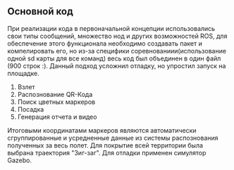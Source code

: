 ## Основной код
При реализации кода в первоначальной концепции использовались свои типы сообщений, множество нод и других возможностей ROS, для обеспечение этого функционала необходимо создавать пакет и компелировать его, но из-за специфики соревнованиии(использование одной sd карты для все команд) весь код был объединен в один файл (900 строк :). Данный подход усложнил отладку, но упростил запуск на площадке.

1. Взлет 
1. Распознование QR-Кода
1. Поиск цветных маркеров
1. Посадка
1. Генерация отчета и видео 

<!-- Итоговые координаты маркеров основываються на полученных из системы распознования за весь полет, которые автоматически группируються и усредняються. -->
Итоговыми координатами маркеров являются автоматически сгруппированные и усредненные данные из системы распознования полученных за весь полет.
Для покрытие всей территории была выбрана траектория "Зиг-заг".
Для отладки применен симулятор Gazebo.


<!-- **1. Взлет.** Одна из самых простых частей программы, совершается взлет на высоту 1.5 метров, а затем снижаемся до 1 метра для распознавания QR-кода.   -->
<!-- **2. QR-код.** Для этого используется библиотека PyZbar. Чтобы дрон точно распознал QR-код, мы производим полет на небольшой высоте по точкам вокруг места расположения QR-кода.  
**3. Полет.** Перед взлетом генерируется список точек в виде зиг-зага, по которым и производится полет. Мы летаем по такому маршруту для увеличения точности определения координат цветных меток.  
**4. Распознавание цветных маркеров.** С помощью библиотеки OpenCV, мы распознаем цвета маркеров, тем самым определяя их тип. А с помощью функции ```cv2.solvePNP()``` происходит определение их координат в системе координат поля.  
**5. Посадка** Она реализована из нескольких фаз, состоящих из разных корректировок относительно места посадки (сначала происходит "грубая" коррекция положения коптера, далее идут более точные), что позволило нам совершить несколько удачных посадок.  
**6. Запись логов** Запись видео и текстовых отчетов позволила нам проанализировать совершенный полет, затем мы могли внести изменения в код, чтобы он стал еще лучше.  
**7. Симулятор** Также в нашем распоряжении был симулятор, позволявший нам протестировать код до его запуска на реальном дроне, что избавило нас от ситуаций, когда наш код вылетал с ошибкой во время полета. [Симулятор](https://github.com/vas0x59/clever_sim) -->
